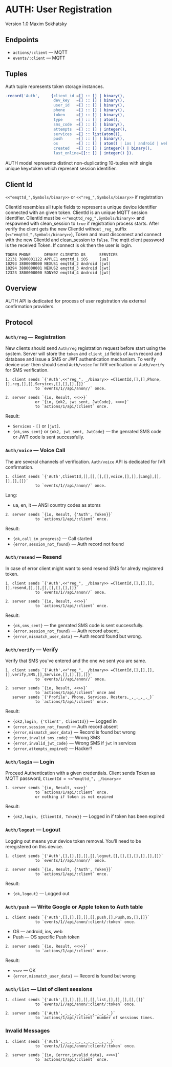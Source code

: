 AUTH: User Registration
=======================

Version 1.0 Maxim Sokhatsky

Endpoints
--------

* `actions/:client` — MQTT
* `events/:client` — MQTT

Tuples
------

Auth tuple represents token storage instances.

```erlang
-record('Auth',     {client_id =[] :: [] | binary(),
                     dev_key   =[] :: [] | binary(),
                     user_id   =[] :: [] | binary(),
                     phone     =[] :: [] | binary(),
                     token     =[] :: [] | binary(),
                     type      =[] :: [] | atom(),
                     sms_code  =[] :: [] | binary(),
                     attempts  =[] :: [] | integer(),
                     services  =[] :: list(atom()),
                     push      =[] :: [] | binary(),
                     os        =[] :: [] | atom() | ios | android | web,
                     created   =[] :: [] | integer() | binary(),
                     last_online=[]:: [] | integer() }).
```

AUTH model represents distinct non-duplicating 10-tuples with
single unique key=token which represent session identifier.

Client Id
---------

`<<"emqttd_",Symbols/binary>>` or `<<"reg_",Symbols/binary>>` if registration

ClientId resembles all tuple fields to represent a unique
device identifier connected with an given token.
ClientId is an unique MQTT session identifier.
ClientId must be `<<"emqttd_reg_",Symbols/binary>>` and respawned with
clean_session to `true` if registration process starts. After
verify the client gets the new ClientId without `_reg_` suffix
(`<<"emqttd_",Symbols/binary>>`), Token and must disconnect and connect
with the new ClientId and clean_session to `false`. The mqtt client
password is the received Token. If connect is ok then the user is login.


```
TOKEN PHONE      DEVKEY CLIENTID OS      SERVICES
12131 3800001122 APPLE1 emqttd_1 iOS     [ua]
10293 3800000000 NEXUS1 emqttd_2 Android [jwt]
10294 3800000001 NEXUS2 emqttd_3 Android [jwt]
12323 3800000000 SONY02 emqttd_4 Android [jwt]
```

Overview
--------

AUTH API is dedicated for process of user registration via external confirmation providers.

Protocol
--------

### `Auth/reg` — Registration

New clients should send `Auth/reg` registration request before start using the system.
Server will store the `token` and `client_id` fields of `Auth` record and database
and issue a SMS or JWT authentication mechanism. To verify device user then should send
`Auth/voice` for IVR verification or `Auth/verify` for SMS verification.

```
1. client sends `{'Auth',<<"reg_", _/binary>> =ClientId,[],[],Phone,[],reg,[],[],Services,[],[],[],[]}`
             to `events/1//api/anon//` once.
```

```
2. server sends `{io, Result, <<>>}`
             or `{io, {ok2, jwt_sent, JwtCode}, <<>>}`
             to `actions/1/api/:client` once.
```

Result:

* `Services` - `[]` or `[jwt]`.
* `{ok,sms_sent}` or `{ok2, jwt_sent, JwtCode}` — the genrated SMS code or JWT code is sent successfully.

### `Auth/voice` — Voice Call

The are several channels of verification.
`Auth/voice` API is dedicated for IVR confirmation.

```
1. client sends `{'Auth',ClientId,[],[],[],[],voice,[],[],[Lang],[],[],[],[]}`
             to `events/1//api/anon//` once.
```

Lang:

* ua, en, it — ANSI country codes as atoms

```
2. server sends `{io, Result, {'Auth', Token}}`
             to `actions/1/api/:client` once.
```

Result:

* `{ok,call_in_progress}` — Call started
* `{error,session_not_found}` — Auth record not found

### `Auth/resend` — Resend

In case of error client might want to send resend SMS for alredy registered token.

```
1. client sends `{'Auth',<<"reg_", _/binary>> =ClientId,[],[],[],[],resend,[],[],[],[],[],[],[]}`
             to `events/1//api/anon//` once.
```

```
2. server sends `{io, Result, <<>>}`
             to `actions/1/api/:client` once.
```

Result:

* `{ok,sms_sent}` — the genrated SMS code is sent successfully.
* `{error,session_not_found}` — Auth record absent.
* `{error,mismatch_user_data}` — Auth record found but wrong.

### `Auth/verify` — Verify

Verify that SMS you've entered and the one we sent you are same.

```
1. client sends `{'Auth',<<"reg_", _/binary>> =ClientId,[],[],[],[],verify,SMS,[],Service,[],[],[],[]}`
             to `events/1//api/anon//` once.
```

```
2. server sends `{io, Result, <<>>}`
             to `actions/1/api/:client` once and
   server sends `{'Profile', Phone, Services, Rosters,_,_,_,_,_}`
             to `actions/1/api/:client` once.

```

Result:

* `{ok2,login, {'Client', ClientId}}` — Logged in
* `{error,session_not_found}` — Auth record absent
* `{error,mismatch_user_data}` — Record is found but wrong
* `{error,invalid_sms_code}` — Wrong SMS
* `{error,invalid_jwt_code}` — Wrong SMS if `jwt` in services
* `{error,attempts_expired}` — Hacker?

### `Auth/login` — Login

Proceed Authentication with a given credentials.
Client sends Token as MQTT password,
`ClientId = <<"emqttd_", _/binary>>`
```
1. server sends `{io, Result, <<>>}`
             to `actions/1/api/:client` once.
             or nothing if token is not expired
```

Result:

* `{ok2,login, {ClientId, Token}}` — Logged in if token has been expired

### `Auth/logout` — Logout

Logging out means your device token removal. You'll need to be reregistered on this device.

```
1. client sends `{'Auth',[],[],[],[],[],logout,[],[],[],[],[],[],[]}`
             to `events/1//api/anon//` once.
```

```
2. server sends `{io, Result, {'Auth', Token}}`
             to `actions/1/api/:client` once.
```

Result:

* `{ok,logout}` — Logged out

### `Auth/push` — Write Google or Apple token to Auth table

```
1. client sends `{'Auth',[],[],[],[],[],push,[],Push,OS,[],[]}`
             to `events/1//api/anon/:client/:token` once.
```

* OS — android, ios, web
* Push — OS specific Push token

```
2. server sends `{io, Result, <<>>}`
             to `actions/1/api/:client` once.
```

Result:

* `<<>>` — OK
* `{error,mismatch_user_data}` — Record is found but wrong

### `Auth/list` — List of client sessions

```
1. client sends `{'Auth',[],[],[],[],[],list,[],[],[],[],[]}`
             to `events/1//api/anon/:client/:token` once.
```

```
2. server sends `{'Auth',_,_,_,_,_,_,_,_,_,_,_}`
             to `actions/1/api/:client` number of sessions times.
```

### Invalid Messages

```
1. client sends `{'Auth',_,_,_,_,_,_,_,_,_,_,_}`
             to `events/1//api/anon/:client/:token` once.
```

```
2. server sends `{io, {error,invalid_data}, <<>>}`
             to `actions/1/api/:client` once.
```

